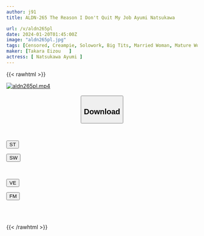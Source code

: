 ```yaml
---
author: j91
title: ALDN-265 The Reason I Don't Quit My Job Ayumi Natsukawa

url: /v/aldn265pl
date: 2024-01-20T01:45:00Z
image: "aldn265pl.jpg"
tags: [Censored, Creampie, Solowork, Big Tits, Married Woman, Mature Woman, Subordinates - Colleagues	]
maker: [Takara Eizou   ]
actress: [ Natsukawa Ayumi ]
---
```



{{< rawhtml >}}

<div class="video" data-videoid="Y7yyrZJX7xu3VY">
    <a href="javascript:;">
        <img src="/v/aldn265pl/aldn265pl.jpg" width="WIDTH" height="HEIGHT" alt="aldn265pl.mp4" loading="lazy">
    </a>
</div>

<script type="text/javascript" src="https://j91.asia/asset/on-demand-st.js"></script>

<br>
  <link rel="stylesheet" href="https://j91.asia/asset/bs5.css">
  
  <center>
  <button class="btn btn-primary" type="button" data-bs-toggle="collapse" data-bs-target=".multi-collapse" aria-expanded="false" aria-controls="multiCollapseExample1 multiCollapseExample2"><h2>Download</h2></button></center>
</p>
<div class="row">
  <div class="col">
    <div class="collapse multi-collapse" id="multiCollapseExample1">
      <div class="card card-body">
	      	      <br>
<div class="buttons">  
<p><a href="https://streamtape.to/v/Y7yyrZJX7xu3VY" target="_blank"><button class="btn-hover color-3"><i class="fa fa-download"></i> ST</button></a></p>
<p><a href="https://flaswish.com/yrx723lblvyc" target="_blank"><button class="btn-hover color-2"><i class="fa fa-download"></i> SW</button></a></p></div>
    </div>
  </div>
</div>
  <div class="col">
    <div class="collapse multi-collapse" id="multiCollapseExample2">
      <div class="card card-body">
	      <br>
<div class="buttons">
<p><a href="javascript:;" target="_blank"><button class="btn-hover color-9"><i class="fa fa-download"></i> VE</button></a></p>
<p><a href="javascript:;" target="_blank"><button class="btn-hover color-8"><i class="fa fa-download"></i> FM</button></a></p></div>
<br><br>
      </div>
    </div>
  </div>
</div>

{{< /rawhtml >}}